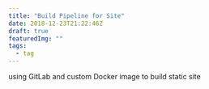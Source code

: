 ```yaml
---
title: "Build Pipeline for Site"
date: 2018-12-23T21:22:46Z
draft: true
featuredImg: ""
tags: 
  - tag
---
```


using GitLab and custom Docker image to build static site